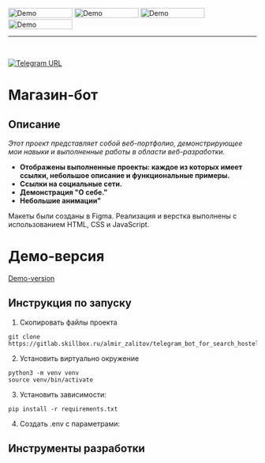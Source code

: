 <img src="assets/images/skills/javaSCRP.png" alt="Demo" width="130" height="20"> <img src="assets/images/skills/HTML5.png" alt="Demo" width="130" height="20"> <img src="assets/images/skills/CSS 4.15_.png" alt="Demo" width="130" height="20"> <img src="assets/images/skills/webst.png" alt="Demo" width="130" height="20">
<hr />
<br>

[![Telegram URL](https://www.dampftbeidir.de/mediafiles/tpl/icon-telegram.png)](https://t.me/nolucker_python_bot) 
<h1> Магазин-бот

## Описание

*Этот проект представляет собой веб-портфолио, демонстрирующее мои навыки и выполненные работы в области веб-разработки.*

- **Отображены выполненные проекты: каждое из которых имеет ссылки, небольшое описание и функциональные примеры.**
- **Ссылки на социальные сети.**
- **Демонстрация "О себе."**
- **Небольшие анимации"**


Макеты были созданы в Figma. Реализация и верстка выполнены с использованием HTML, CSS и JavaScript.

# Демо-версия 
[Demo-version](https://github.com/user-attachments/assets/ee3d20bb-003d-4239-b60e-c1a3da054100)

## Инструкция по запуску

1. Скопировать файлы проекта

```commandline
git clone https://gitlab.skillbox.ru/almir_zalitov/telegram_bot_for_search_hostels.git
```

2. Установить виртуально окружение

```commandline
python3 -m venv venv
source venv/bin/activate
```

3. Установить зависимости:

```commandline
pip install -r requirements.txt
```

4. Создать .env с параметрами:

## Инструменты разработки


